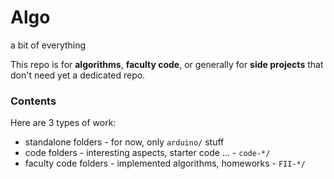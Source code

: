 # Algo
a bit of everything
  
  
This repo is for **algorithms**, **faculty code**, or generally for **side projects** that don't need yet a dedicated repo.
  
### Contents
  
Here are 3 types of work:
  - standalone folders - for now, only `arduino/` stuff
  - code folders - interesting aspects, starter code ... - `code-*/`
  - faculty code folders - implemented algorithms, homeworks - `FII-*/`